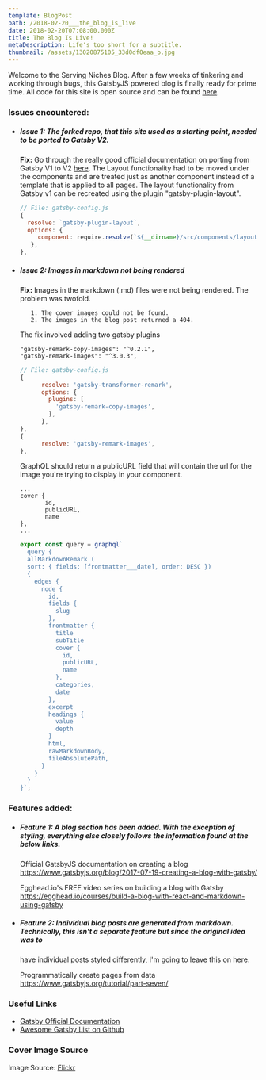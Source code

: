 ```yaml
---
template: BlogPost
path: /2018-02-20___the_blog_is_live
date: 2018-02-20T07:08:00.000Z
title: The Blog Is Live!
metaDescription: Life's too short for a subtitle.
thumbnail: /assets/13020875105_33d0df0eaa_b.jpg
---
```

Welcome to the Serving Niches Blog. After a few weeks of tinkering and working through bugs, this GatsbyJS powered blog is finally ready for 
prime time. All code for this site is open source and can be 
found [here](https://github.com/ServingNiches/gatsby-servingniches). 

### Issues encountered:

* ##### Issue 1: The forked repo, that this site used as a starting point, needed to be ported to Gatsby V2.

  **Fix:** Go through the really good official documentation on porting from Gatsby V1 to V2 [here](https://www.gatsbyjs.org/docs/migrating-from-v1-to-v2/). The Layout functionality had to be moved under the components and are treated just as another component instead of a template that is applied to all pages. The layout functionality from Gatsby v1 can be recreated using the plugin "gatsby-plugin-layout".

  ```javascript
  // File: gatsby-config.js   
  {
    resolve: `gatsby-plugin-layout`,
    options: {
       component: require.resolve(`${__dirname}/src/components/layouts/index.jsx`),
     },
  },
  ```

* ##### Issue 2: Images in markdown not being rendered

    **Fix:** Images in the markdown (.md) files were not being rendered. The problem was twofold.  

  ```
     1. The cover images could not be found.  
     2. The images in the blog post returned a 404.
  ```

    The fix involved adding two gatsby plugins 

  ```
  "gatsby-remark-copy-images": "^0.2.1",
  "gatsby-remark-images": "^3.0.3",
  ```

  ```javascript
  // File: gatsby-config.js
  {
        resolve: 'gatsby-transformer-remark',
        options: {
          plugins: [
            'gatsby-remark-copy-images',
          ],
        },
  },
  {
        resolve: 'gatsby-remark-images',
  },
  ```

    GraphQL should return a publicURL field that will contain the url for the image you're trying to display    in your component.

  ```json5
  ...
  cover {
         id,
         publicURL, 
         name
  },
  ...
  ```

  ```javascript
  export const query = graphql` 
    query {
    allMarkdownRemark (
    sort: { fields: [frontmatter___date], order: DESC })
    {
      edges {
        node {
          id,
          fields {
            slug
          },
          frontmatter {
            title
            subTitle
            cover {
              id,
              publicURL, 
              name
            },
            categories,
            date
          },
          excerpt
          headings {
            value
            depth
          }
          html,
          rawMarkdownBody,
          fileAbsolutePath,
        }
      }
    }
  }`;
  ```

### Features added:

* ##### Feature 1: A blog section has been added. With the exception of styling, everything else closely follows the information found at the below links.

   Official GatsbyJS documentation on creating a blog\
   https://www.gatsbyjs.org/blog/2017-07-19-creating-a-blog-with-gatsby/

   Egghead.io's FREE video series on building a blog with Gatsby\
    https://egghead.io/courses/build-a-blog-with-react-and-markdown-using-gatsby

* ##### Feature 2: Individual blog posts are generated from markdown.    Technically, this isn't a separate feature but since the original idea was to 
    have individual posts styled differently, I'm going to leave this on here. 

   Programmatically create pages from data\
    https://www.gatsbyjs.org/tutorial/part-seven/

### Useful Links

* [Gatsby Official Documentation](https://www.gatsbyjs.org/docs/)
* [Awesome Gatsby List on Github](https://github.com/prayash/awesome-gatsby)

### Cover Image Source

Image Source: [Flickr](https://www.flickr.com/photos/tjlto/13020875105/in/photolist-kQBowD-Ef48hQ-UMSnzN-otE5Ge-2a3b2qD-HKXt4n-fMZJNB-265U2h1-bD7b3U-24Ze34q-rkFd9Z-nZbXfw-hmdCZJ-T4hoV7-8XyNvA-dtyrNK-oWZMW9-RTxsPw-23Zhty4-Qxj9so-NzGAB7-T8wf9T-26FiJNo-2bofDmd-oeTGeX-d9gXzu-3fGvrF-T6F16N-TjTNqo-dNGpfG-JYE82M-Teypz7-8dk9Kq-a42g3t-2ao6daP-8eUcwE-Tp71UT-pkZgGW-29dyKRJ-Texbq7-YV4Urx-21f3rTH-S3ZSFw-dKFYFx-ULNrWF-TdzuNw-2cV4bxb-T1Gos9-bAJh6V-WRcf5j)

